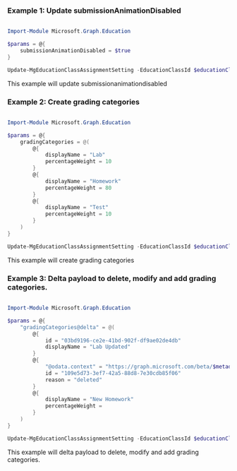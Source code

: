 ### Example 1: Update submissionAnimationDisabled

```powershell

Import-Module Microsoft.Graph.Education

$params = @{
	submissionAnimationDisabled = $true
}

Update-MgEducationClassAssignmentSetting -EducationClassId $educationClassId -BodyParameter $params

```
This example will update submissionanimationdisabled

### Example 2: Create grading categories

```powershell

Import-Module Microsoft.Graph.Education

$params = @{
	gradingCategories = @(
		@{
			displayName = "Lab"
			percentageWeight = 10
		}
		@{
			displayName = "Homework"
			percentageWeight = 80
		}
		@{
			displayName = "Test"
			percentageWeight = 10
		}
	)
}

Update-MgEducationClassAssignmentSetting -EducationClassId $educationClassId -BodyParameter $params

```
This example will create grading categories

### Example 3: Delta payload to delete, modify and add grading categories.

```powershell

Import-Module Microsoft.Graph.Education

$params = @{
	"gradingCategories@delta" = @(
		@{
			id = "03bd9196-ce2e-41bd-902f-df9ae02de4db"
			displayName = "Lab Updated"
		}
		@{
			"@odata.context" = "https://graph.microsoft.com/beta/$metadata#gradingCategories/$deletedEntity"
			id = "109e5d73-3ef7-42a5-88d8-7e30cdb85f06"
			reason = "deleted"
		}
		@{
			displayName = "New Homework"
			percentageWeight = 
		}
	)
}

Update-MgEducationClassAssignmentSetting -EducationClassId $educationClassId -BodyParameter $params

```
This example will delta payload to delete, modify and add grading categories.

